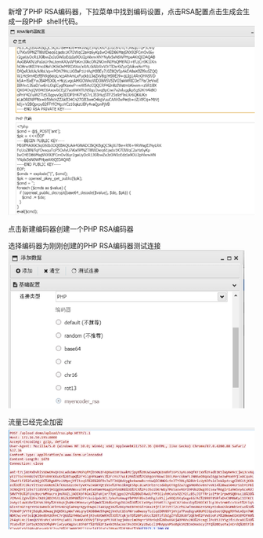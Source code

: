 新增了PHP RSA编码器，下拉菜单中找到编码设置，点击RSA配置点击生成会生成一段PHP  shell代码。
![image.png](./蚁剑RSA加密绕过检测.assets/2023_05_19_10_42_28_3bnZiTyE.png)

点击新建编码器创建一个PHP RSA编码器

选择编码器为刚刚创建的PHP RSA编码器测试连接
![image.png](./蚁剑RSA加密绕过检测.assets/2023_05_19_10_42_28_QA2RoVeG.png)

流量已经完全加密
![image.png](./蚁剑RSA加密绕过检测.assets/2023_05_19_10_42_29_yPXAvFpe.png)

